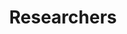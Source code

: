 ---
layout: member
title: Researchers
name: "Joenio Costa"
nickname: "joeniocosta"
role: "Ph.D. student"
photo: /assets/images/members/joenio-costa.jpg
social_links:
- name: Email
  url: "joenio@joenio.me"
- name: Website
  url: "https://joenio.me/about"
- name: GitHub
  url: "joenio"
- name: ORCID
  url: "https://orcid.org/XXXXX"
bio: "..."
research_interests:
  - "..."
education:
- degree: "XXXXX"
  institution: "XXXX"
  year: "XXXX"
current_research: "Currently I am working with..."
---